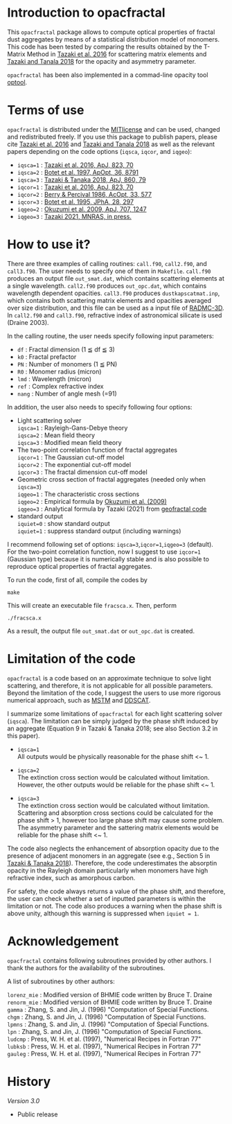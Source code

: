 # Introduction to opacfractal

This `opacfractal` package allows to compute optical properties of fractal dust aggregates 
by means of a statistical distribution model of monomers.
This code has been tested by comparing the results obtained by the T-Matrix Method in [Tazaki et al. 2016](https://ui.adsabs.harvard.edu/abs/2016ApJ...823...70T) for scattering matrix elements and [Tazaki and Tanala 2018](https://ui.adsabs.harvard.edu/abs/2016ApJ...823...70T) for the opacity and asymmetry parameter.

`opacfractal` has been also implemented in a commad-line opacity tool [optool](https://github.com/cdominik/optool.git).

# Terms of use

`opacfractal` is distributed under the [MITlicense](https://opensource.org/licenses/MIT) and can be used, changed
and redistributed freely. If you use this package to publish papers, please cite  [Tazaki et al. 2016](https://ui.adsabs.harvard.edu/abs/2016ApJ...823...70T) and [Tazaki and Tanala 2018](https://ui.adsabs.harvard.edu/abs/2016ApJ...823...70T) as well as the relevant papers depending on the code options (`iqsca`, `iqcor`, and `iqgeo`): 
 - `iqsca=1` : [Tazaki et al. 2016, ApJ, 823, 70](https://ui.adsabs.harvard.edu/abs/2016ApJ...823...70T)
 - `iqsca=2` : [Botet et al. 1997, ApOpt, 36, 8791](https://ui.adsabs.harvard.edu/abs/1997ApOpt..36.8791B)
 - `iqsca=3` : [Tazaki & Tanaka 2018, ApJ, 860, 79](https://ui.adsabs.harvard.edu/abs/2018ApJ...860...79T)
 - `iqcor=1` : [Tazaki et al. 2016, ApJ, 823, 70](https://ui.adsabs.harvard.edu/abs/2016ApJ...823...70T)
 - `iqcor=2` : [Berry & Percival 1986, AcOpt, 33, 577](https://ui.adsabs.harvard.edu/abs/1986AcOpt..33..577B)
 - `iqcor=3` : [Botet et al. 1995, JPhA, 28, 297](https://ui.adsabs.harvard.edu/abs/1995JPhA...28..297B)
 - `iqgeo=2` : [Okuzumi et al. 2009, ApJ, 707, 1247](https://ui.adsabs.harvard.edu/abs/2009ApJ...707.1247O) 
 - `iqgeo=3` : [Tazaki 2021, MNRAS, in press.](https://arxiv.org/abs/2104.06804)

# How to use it? 

There are three examples of calling routines: `call.f90`, `call2.f90`, and `call3.f90`. The user needs to specify one of them in `Makefile`.
`call.f90` produces an output file `out_smat.dat`, which contains scattering elements at a single wavelength. `call2.f90` produces `out_opc.dat`, which contains wavelength dependent opacities. `call3.f90` produces `dustkapscatmat.inp`, which contains both scattering matrix elements and opacities averaged over size distribution, and this file can be used as a input file of [RADMC-3D](https://www.ita.uni-heidelberg.de/~dullemond/software/radmc-3d/). In `call2.f90` and `call3.f90`, refractive index of astronomical silicate is used (Draine 2003).

In the calling routine, the user needs specify following input parameters:

- `df` : Fractal dimension (1 ≦ df ≦ 3)
- `k0` : Fractal prefactor
- `PN` : Number of monomers (1 ≦ PN)
- `R0` : Monomer radius (micron)
- `lmd` : Wavelength (micron)
- `ref` : Complex refractive index
- `nang` : Number of angle mesh (=91) 

In addition, the user also needs to specify following four options:

- Light scattering solver   
  `iqsca=1` : Rayleigh-Gans-Debye theory  
  `iqsca=2` : Mean field theory  
  `iqsca=3` : Modified mean field theory  
- The two-point correlation function of fractal aggregates  
  `iqcor=1` : The Gaussian cut-off model  
  `iqcor=2` : The exponential cut-off model  
  `iqcor=3` : The fractal dimension cut-off model  
- Geometric cross section of fractal aggregates (needed only when `iqsca=3`)  
  `iqgeo=1` : The characteristic cross sections  
  `iqgeo=2` : Empirical formula by [Okuzumi et al. (2009)](https://ui.adsabs.harvard.edu/abs/2009ApJ...707.1247O)  
  `iqgeo=3` : Analytical formula by Tazaki (2021) from [geofractal code](https://github.com/rtazaki1205/geofractal)
- standard output  
  `iquiet=0` : show standard output  
  `iquiet=1` : suppress standard output (including warnings)  
	
I recommend following set of options: `iqsca=3`,`iqcor=1`,`iqgeo=3` (default).  
For the two-point correlation function, now I suggest to use `iqcor=1` (Gaussian type) because it is numerically stable and is also possible to reproduce optical properties of fractal aggregates. 

To run the code, first of all, compile the codes by
```
make
```
This will create an executable file `fracsca.x`. Then, perform
```
./fracsca.x
```
As a result, the output file `out_smat.dat` or `out_opc.dat` is created. 

# Limitation of the code 

`opacfractal` is a code based on an approximate technique to solve light scattering, and therefore, it is not applicable for all possible parameters. Beyond the limitation of the code, I suggest the users to use more rigorous numerical approach, such as [MSTM](https://www.eng.auburn.edu/~dmckwski/scatcodes/) and [DDSCAT](http://ddscat.wikidot.com/).

I summarize some limitations of `opacfractal` for each light scattering solver (`iqsca`). The limitation can be simply judged by the phase shift induced by an aggregate (Equation 9 in Tazaki & Tanaka 2018; see also Section 3.2 in this paper).

- `iqsca=1`   
  All outputs would be physically reasonable for the phase shift <~ 1.   
 
- `iqsca=2`  
 The extinction cross section would be calculated without limitation.  
 However, the other outputs would be reliable for the phase shift <~ 1.  

- `iqsca=3`  
  The extinction cross section would be calculated without limitation. Scattering and absorption cross sections could be calculated for the phase shift > 1, however too large phase shift may cause some problem. The asymmetry parameter and the sattering matrix elements would be reliable for the phase shift <~ 1.  

The code also neglects the enhancement of absorption opacity due to the presence of adjacent monomers in an aggregate (see e.g., Section 5 in [Tazaki & Tanaka 2018](https://ui.adsabs.harvard.edu/abs/2018ApJ...860...79T)). Therefore, the code underestimates the absorptin opacity in the Rayleigh domain particularly when monomers have high refractive index, such as amorphous carbon.

For safety, the code always returns a value of the phase shift, and therefore, the user can check whether a set of inputted parameters is within the limitation or not. The code also produces a warning when the phase shift is above unity, although this warning is suppressed when `iquiet = 1`.

# Acknowledgement 

`opacfractal` contains following subroutines provided by other authors.
I thank the authors for the availability of the subroutines.  

A list of subroutines by other authors:  

`lorenz_mie` : Modified version of BHMIE code written by Bruce T. Draine  
`renorm_mie` : Modified version of BHMIE code written by Bruce T. Draine  
`gamma`      : Zhang, S. and Jin, J. (1996) "Computation of Special Functions.  
`chgm`       : Zhang, S. and Jin, J. (1996) "Computation of Special Functions.  
`lpmns`      : Zhang, S. and Jin, J. (1996) "Computation of Special Functions.  
`lpn`        : Zhang, S. and Jin, J. (1996) "Computation of Special Functions.  
`ludcmp`     : Press, W. H. et al. (1997), "Numerical Recipes in Fortran 77"    
`lubksb`     : Press, W. H. et al. (1997), "Numerical Recipes in Fortran 77"  
`gauleg`     : Press, W. H. et al. (1997), "Numerical Recipes in Fortran 77"  


# History

*Version 3.0*
- Public release 
